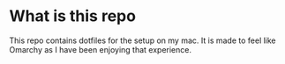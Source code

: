 # What is this repo
This repo contains dotfiles for the setup on my mac. It is made to feel like
Omarchy as I have been enjoying that experience.
